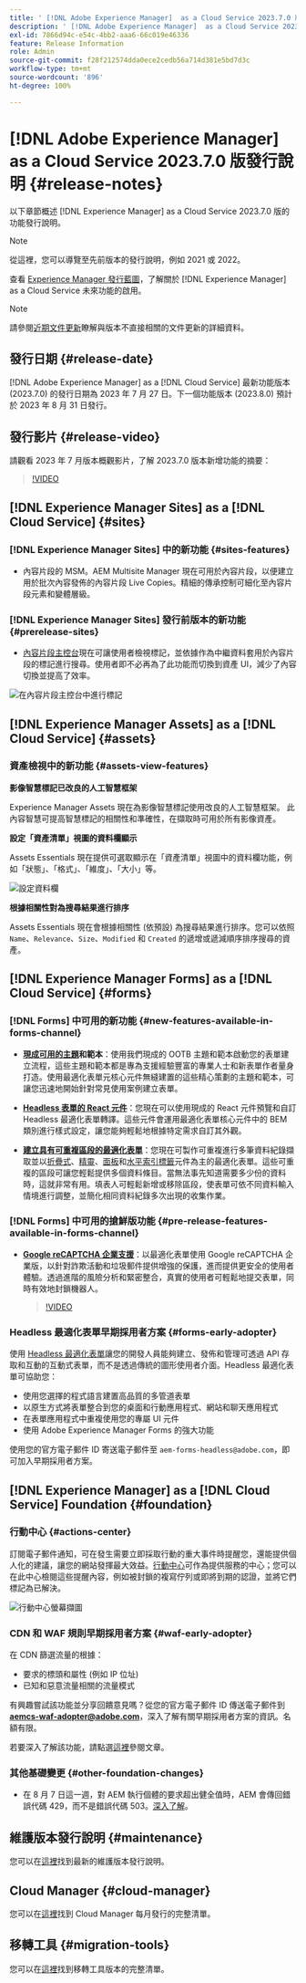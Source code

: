```yaml
---
title: ' [!DNL Adobe Experience Manager]  as a Cloud Service 2023.7.0 版發行說明。'
description: ' [!DNL Adobe Experience Manager]  as a Cloud Service 2023.7.0 版發行說明。'
exl-id: 7866d94c-e54c-4bb2-aaa6-66c019e46336
feature: Release Information
role: Admin
source-git-commit: f28f212574dda0ece2cedb56a714d381e5bd7d3c
workflow-type: tm+mt
source-wordcount: '896'
ht-degree: 100%

---
```


# [!DNL Adobe Experience Manager] as a Cloud Service 2023.7.0 版發行說明 {#release-notes}

以下章節概述 [!DNL Experience Manager] as a Cloud Service 2023.7.0 版的功能發行說明。

>[!NOTE]
>
>從這裡，您可以導覽至先前版本的發行說明，例如 2021 或 2022。
>
>查看 [Experience Manager 發行藍圖](https://experienceleague.adobe.com/docs/experience-manager-release-information/aem-release-updates/update-releases-roadmap.html?lang=zh-Hant)，了解關於 [!DNL Experience Manager] as a Cloud Service 未來功能的啟用。

>[!NOTE]
>
>請參閱[近期文件更新](https://experienceleague.adobe.com/docs/experience-manager-release-information/aem-release-updates/doc-updates/documentation-updates.html?lang=zh-Hant)瞭解與版本不直接相關的文件更新的詳細資料。

## 發行日期 {#release-date}

[!DNL Adobe Experience Manager] as a [!DNL Cloud Service] 最新功能版本 (2023.7.0) 的發行日期為 2023 年 7 月 27 日。下一個功能版本 (2023.8.0) 預計於 2023 年 8 月 31 日發行。

## 發行影片 {#release-video}

請觀看 2023 年 7 月版本概觀影片，了解 2023.7.0 版本新增功能的摘要：

>[!VIDEO](https://video.tv.adobe.com/v/3422016/?quality=12)

## [!DNL Experience Manager Sites] as a [!DNL Cloud Service] {#sites}

### [!DNL Experience Manager Sites] 中的新功能 {#sites-features}

* 內容片段的 MSM。AEM Multisite Manager 現在可用於內容片段，以便建立用於批次內容發佈的內容片段 Live Copies。精細的傳承控制可細化至內容片段元素和變體層級。

### [!DNL Experience Manager Sites] 發行前版本的新功能 {#prerelease-sites}

* [內容片段主控台](https://experienceleague.adobe.com/docs/experience-manager-cloud-service/content/sites/administering/content-fragments/content-fragments-console.html?lang=zh-Hant)現在可讓使用者檢視標記，並依據作為中繼資料套用於內容片段的標記進行搜尋。使用者即不必再為了此功能而切換到資產 UI，減少了內容切換並提高了效率。

![在內容片段主控台中進行標記](/help/assets/content-fragments-console-tags.png)

## [!DNL Experience Manager Assets] as a [!DNL Cloud Service] {#assets}

### 資產檢視中的新功能 {#assets-view-features}

<!--

**Assign metadata form to a folder**

You can now assign metadata form to a specific folder within your Assets Essentials deployment. All assets in the folder, including assets in the sub-folders, then display properties defined in the assigned metadata form.

![assign metadata form to a folder](/help/release-notes/assets/assign-to-folder.png)

-->

 **影像智慧標記已改良的人工智慧框架**

Experience Manager Assets 現在為影像智慧標記使用改良的人工智慧框架。 此內容智慧可提高智慧標記的相關性和準確性，在擷取時可用於所有影像資產。

**設定「資產清單」視圖的資料欄顯示**

Assets Essentials 現在提供可選取顯示在「資產清單」視圖中的資料欄功能，例如「狀態」、「格式」、「維度」、「大小」等。

![設定資料欄](/help/release-notes/assets/configure-columns.png)

**根據相關性對為搜尋結果進行排序**

Assets Essentials 現在會根據相關性 (依預設) 為搜尋結果進行排序。您可以依照 `Name`、`Relevance`、`Size`、`Modified` 和 `Created` 的遞增或遞減順序排序搜尋的資產。


## [!DNL Experience Manager Forms] as a [!DNL Cloud Service] {#forms}

### [!DNL Forms] 中可用的新功能 {#new-features-available-in-forms-channel}

* [**現成可用的主題**](/help/forms/using-themes-in-core-components.md)**和範本**：使用我們現成的 OOTB 主題和範本啟動您的表單建立流程，這些主題和範本都是專為支援經驗豐富的專業人士和新表單作者量身打造。使用最適化表單元核心元件無縫建置的這些精心策劃的主題和範本，可讓您迅速地開始針對常見使用案例建立表單。

* **[Headless 表單的 React 元件](https://github.com/adobe/aem-forms-headless-components/tree/main/packages/react-vanilla-components)**：您現在可以使用現成的 React 元件預覽和自訂 Headless 最適化表單轉譯。這些元件會運用最適化表單核心元件中的 BEM 類別進行樣式設定，讓您能夠輕鬆地根據特定需求自訂其外觀。

* [**建立具有可重複區段的最適化表單**](/help/forms/create-forms-repeatable-sections.md)：您現在可製作可重複進行多筆資料紀錄擷取並以[折疊式](https://experienceleague.adobe.com/docs/experience-manager-core-components/using/adaptive-forms/adaptive-forms-components/accordion.html?lang=zh-Hant)、[精靈](https://experienceleague.adobe.com/docs/experience-manager-core-components/using/adaptive-forms/adaptive-forms-components/wizard.html?lang=zh-Hant)、[面板](https://experienceleague.adobe.com/zh-hant/docs/experience-manager-core-components/using/adaptive-forms/adaptive-forms-components/panel)和[水平索引標籤](https://experienceleague.adobe.com/docs/experience-manager-core-components/using/adaptive-forms/adaptive-forms-components/horizontal-tabs.html?lang=zh-Hant)元件為主的最適化表單。這些可重複的區段可讓您輕鬆提供多個資料條目。當無法事先知道需要多少份的資料時，這就非常有用。填表人可輕鬆新增或移除區段，使表單可依不同資料輸入情境進行調整，並簡化相同資料紀錄多次出現的收集作業。


### [!DNL Forms] 中可用的搶鮮版功能 {#pre-release-features-available-in-forms-channel}

* [**Google reCAPTCHA 企業支援**](/help/forms/captcha-adaptive-forms.md)：以最適化表單使用 Google reCAPTCHA 企業版，以針對詐欺活動和垃圾郵件提供增強的保護，進而提供更安全的使用者體驗。透過進階的風險分析和緊密整合，真實的使用者可輕鬆地提交表單，同時有效地封鎖機器人。

  >[!VIDEO](https://video.tv.adobe.com/v/3422097/adaptive-forms-recaptcha-core-components-captcha/?quality=12&learn=on)

### Headless 最適化表單早期採用者方案 {#forms-early-adopter}

使用 [Headless 最適化表單](https://experienceleague.adobe.com/docs/experience-manager-headless-adaptive-forms/using/overview.html?lang=zh-Hant)讓您的開發人員能夠建立、發佈和管理可透過 API 存取和互動的互動式表單，而不是透過傳統的圖形使用者介面。Headless 最適化表單可協助您：

* 使用您選擇的程式語言建置高品質的多管道表單
* 以原生方式將表單整合到您的桌面和行動應用程式、網站和聊天應用程式
* 在表單應用程式中重複使用您的專屬 UI 元件
* 使用 Adobe Experience Manager Forms 的強大功能

使用您的官方電子郵件 ID 寄送電子郵件至 `aem-forms-headless@adobe.com`，即可加入早期採用者方案。

## [!DNL Experience Manager] as a [!DNL Cloud Service] Foundation {#foundation}

### 行動中心 {#actions-center}

訂閱電子郵件通知，可在發生需要立即採取行動的重大事件時提醒您，還能提供個人化的建議，讓您的網站發揮最大效益。[行動中心](/help/operations/actions-center.md)可作為提供服務的中心；您可以在此中心檢閱這些提醒內容，例如被封鎖的複寫佇列或即將到期的認證，並將它們標記為已解決。

![行動中心螢幕擷圖](/help/assets/assets/actions-center.png)

### CDN 和 WAF 規則早期採用者方案 {#waf-early-adopter}

在 CDN 篩選流量的根據：
* 要求的標頭和屬性 (例如 IP 位址)
* 已知和惡意流量相關的流量模式

有興趣嘗試該功能並分享回饋意見嗎？從您的官方電子郵件 ID 傳送電子郵件到 **aemcs-waf-adopter@adobe.com**，深入了解有關早期採用者方案的資訊。名額有限。

若要深入了解該功能，請點選[這裡](/help/security/traffic-filter-rules-including-waf.md)參閱文章。

### 其他基礎變更 {#other-foundation-changes}

* 在 8 月 7 日這一週，對 AEM 執行個體的要求超出健全值時，AEM 會傳回錯誤代碼 429，而不是錯誤代碼 503。[深入了解](/help/implementing/developing/introduction/development-guidelines.md)。

## 維護版本發行說明 {#maintenance}

您可以在[這裡](/help/release-notes/maintenance/latest.md)找到最新的維護版本發行說明。

## Cloud Manager {#cloud-manager}

您可以在[這裡](/help/implementing/cloud-manager/release-notes/current.md)找到 Cloud Manager 每月發行的完整清單。

## 移轉工具 {#migration-tools}

您可以在[這裡](/help/journey-migration/release-notes/release-notes-migration-tools-current.md)找到移轉工具版本的完整清單。
